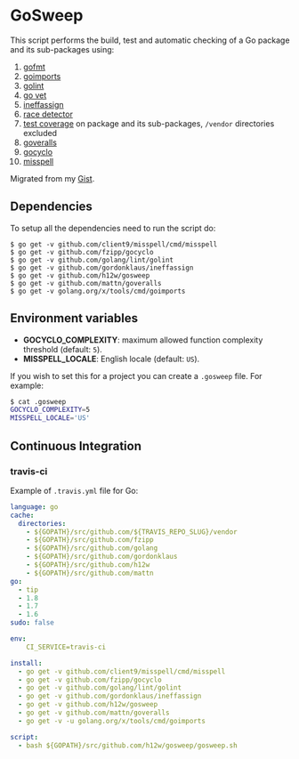 # GoSweep

This script performs the build, test and automatic checking of a Go package and its sub-packages using:

1. [gofmt][gofmt]
2. [goimports][goimports]
3. [golint][golint]
4. [go vet][go_vet]
5. [ineffassign][ineffassign]
6. [race detector][race_detector]
7. [test coverage][test_coverage] on package and its sub-packages, `/vendor` directories excluded
8. [goveralls][goveralls]
9. [gocyclo][gocyclo]
10. [misspell][misspell]

Migrated from my [Gist](https://gist.github.com/hailiang/0f22736320abe6be71ce).


## Dependencies

To setup all the dependencies need to run the script do:
```
$ go get -v github.com/client9/misspell/cmd/misspell
$ go get -v github.com/fzipp/gocyclo
$ go get -v github.com/golang/lint/golint
$ go get -v github.com/gordonklaus/ineffassign
$ go get -v github.com/h12w/gosweep
$ go get -v github.com/mattn/goveralls
$ go get -v golang.org/x/tools/cmd/goimports
```


## Environment variables

- **GOCYCLO_COMPLEXITY**: maximum allowed function complexity threshold (default: `5`).
- **MISSPELL_LOCALE**: English locale (default: `US`).

If you wish to set this for a project you can create a `.gosweep` file.
For example:

```bash
$ cat .gosweep
GOCYCLO_COMPLEXITY=5
MISSPELL_LOCALE='US'
```


## Continuous Integration

### travis-ci

Example of `.travis.yml` file for Go:

```yaml
language: go
cache:
  directories:
    - ${GOPATH}/src/github.com/${TRAVIS_REPO_SLUG}/vendor
    - ${GOPATH}/src/github.com/fzipp
    - ${GOPATH}/src/github.com/golang
    - ${GOPATH}/src/github.com/gordonklaus
    - ${GOPATH}/src/github.com/h12w
    - ${GOPATH}/src/github.com/mattn
go:
  - tip
  - 1.8
  - 1.7
  - 1.6
sudo: false

env:
    CI_SERVICE=travis-ci

install:
  - go get -v github.com/client9/misspell/cmd/misspell
  - go get -v github.com/fzipp/gocyclo
  - go get -v github.com/golang/lint/golint
  - go get -v github.com/gordonklaus/ineffassign
  - go get -v github.com/h12w/gosweep
  - go get -v github.com/mattn/goveralls
  - go get -v -u golang.org/x/tools/cmd/goimports

script:
  - bash ${GOPATH}/src/github.com/h12w/gosweep/gosweep.sh
```


[go_vet]:	http://golang.org/cmd/vet	"go vet"
[gocyclo]:  https://github.com/fzipp/gocyclo  "gocyclo"
[gofmt]:	http://golang.org/cmd/gofmt/	"gofmt"
[goimports]:	https://godoc.org/golang.org/x/tools/cmd/goimports	"golang.org/x/tools/cmd/goimports"
[golint]:	https://github.com/golang/lint	"golang/lint"
[goveralls]:	https://github.com/mattn/goveralls	"mattn/goveralls"
[ineffassign]: https://github.com/gordonklaus/ineffassign "ineffassign"
[misspell]: https://github.com/client9/misspell "misspell"
[race_detector]:	http://blog.golang.org/race-detector	"race detector"
[test_coverage]:	http://blog.golang.org/cover	"test coverage"
